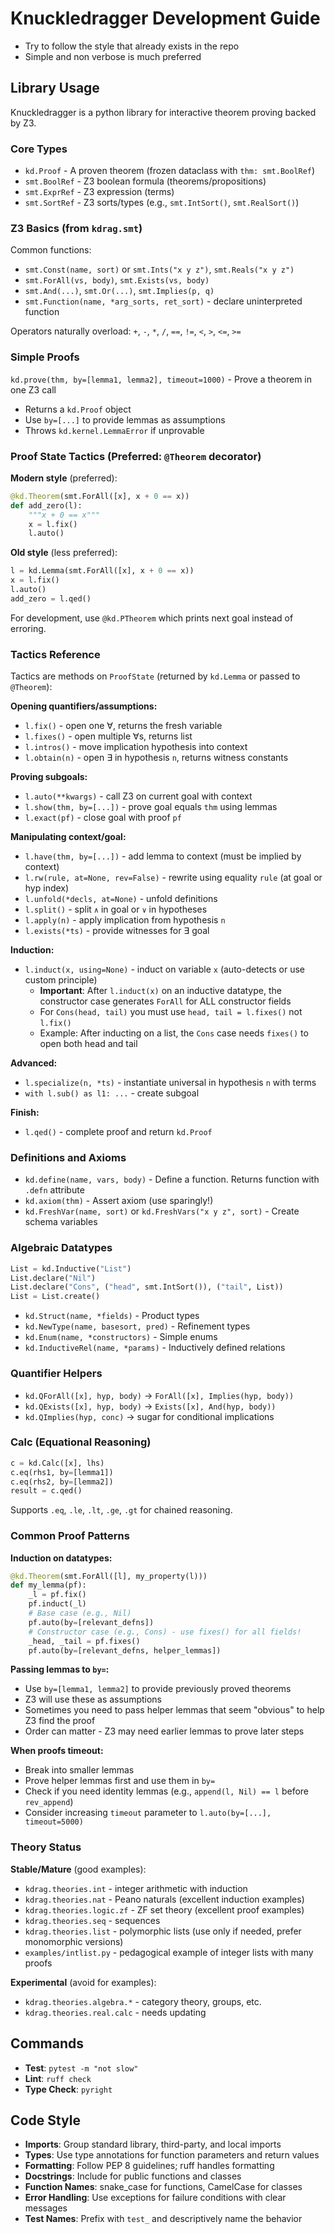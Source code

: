 # Knuckledragger Development Guide

- Try to follow the style that already exists in the repo
- Simple and non verbose is much preferred

## Library Usage

Knuckledragger is a python library for interactive theorem proving backed by Z3.

### Core Types

- `kd.Proof` - A proven theorem (frozen dataclass with `thm: smt.BoolRef`)
- `smt.BoolRef` - Z3 boolean formula (theorems/propositions)
- `smt.ExprRef` - Z3 expression (terms)
- `smt.SortRef` - Z3 sorts/types (e.g., `smt.IntSort()`, `smt.RealSort()`)

### Z3 Basics (from `kdrag.smt`)

Common functions:
- `smt.Const(name, sort)` or `smt.Ints("x y z")`, `smt.Reals("x y z")`
- `smt.ForAll(vs, body)`, `smt.Exists(vs, body)`
- `smt.And(...)`, `smt.Or(...)`, `smt.Implies(p, q)`
- `smt.Function(name, *arg_sorts, ret_sort)` - declare uninterpreted function

Operators naturally overload: `+`, `-`, `*`, `/`, `==`, `!=`, `<`, `>`, `<=`, `>=`

### Simple Proofs

`kd.prove(thm, by=[lemma1, lemma2], timeout=1000)` - Prove a theorem in one Z3 call
- Returns a `kd.Proof` object
- Use `by=[...]` to provide lemmas as assumptions
- Throws `kd.kernel.LemmaError` if unprovable

### Proof State Tactics (Preferred: `@Theorem` decorator)

**Modern style** (preferred):
```python
@kd.Theorem(smt.ForAll([x], x + 0 == x))
def add_zero(l):
    """x + 0 == x"""
    x = l.fix()
    l.auto()
```

**Old style** (less preferred):
```python
l = kd.Lemma(smt.ForAll([x], x + 0 == x))
x = l.fix()
l.auto()
add_zero = l.qed()
```

For development, use `@kd.PTheorem` which prints next goal instead of erroring.

### Tactics Reference

Tactics are methods on `ProofState` (returned by `kd.Lemma` or passed to `@Theorem`):

**Opening quantifiers/assumptions:**
- `l.fix()` - open one ∀, returns the fresh variable
- `l.fixes()` - open multiple ∀s, returns list
- `l.intros()` - move implication hypothesis into context
- `l.obtain(n)` - open ∃ in hypothesis `n`, returns witness constants

**Proving subgoals:**
- `l.auto(**kwargs)` - call Z3 on current goal with context
- `l.show(thm, by=[...])` - prove goal equals `thm` using lemmas
- `l.exact(pf)` - close goal with proof `pf`

**Manipulating context/goal:**
- `l.have(thm, by=[...])` - add lemma to context (must be implied by context)
- `l.rw(rule, at=None, rev=False)` - rewrite using equality `rule` (at goal or hyp index)
- `l.unfold(*decls, at=None)` - unfold definitions
- `l.split()` - split `∧` in goal or `∨` in hypotheses
- `l.apply(n)` - apply implication from hypothesis `n`
- `l.exists(*ts)` - provide witnesses for ∃ goal

**Induction:**
- `l.induct(x, using=None)` - induct on variable `x` (auto-detects or use custom principle)
  - **Important**: After `l.induct(x)` on an inductive datatype, the constructor case generates `ForAll` for ALL constructor fields
  - For `Cons(head, tail)` you must use `head, tail = l.fixes()` not `l.fix()`
  - Example: After inducting on a list, the `Cons` case needs `fixes()` to open both head and tail

**Advanced:**
- `l.specialize(n, *ts)` - instantiate universal in hypothesis `n` with terms
- `with l.sub() as l1: ...` - create subgoal

**Finish:**
- `l.qed()` - complete proof and return `kd.Proof`

### Definitions and Axioms

- `kd.define(name, vars, body)` - Define a function. Returns function with `.defn` attribute
- `kd.axiom(thm)` - Assert axiom (use sparingly!)
- `kd.FreshVar(name, sort)` or `kd.FreshVars("x y z", sort)` - Create schema variables

### Algebraic Datatypes

```python
List = kd.Inductive("List")
List.declare("Nil")
List.declare("Cons", ("head", smt.IntSort()), ("tail", List))
List = List.create()
```

- `kd.Struct(name, *fields)` - Product types
- `kd.NewType(name, basesort, pred)` - Refinement types
- `kd.Enum(name, *constructors)` - Simple enums
- `kd.InductiveRel(name, *params)` - Inductively defined relations

### Quantifier Helpers

- `kd.QForAll([x], hyp, body)` → `ForAll([x], Implies(hyp, body))`
- `kd.QExists([x], hyp, body)` → `Exists([x], And(hyp, body))`
- `kd.QImplies(hyp, conc)` → sugar for conditional implications

### Calc (Equational Reasoning)

```python
c = kd.Calc([x], lhs)
c.eq(rhs1, by=[lemma1])
c.eq(rhs2, by=[lemma2])
result = c.qed()
```

Supports `.eq`, `.le`, `.lt`, `.ge`, `.gt` for chained reasoning.

### Common Proof Patterns

**Induction on datatypes:**
```python
@kd.Theorem(smt.ForAll([l], my_property(l)))
def my_lemma(pf):
    _l = pf.fix()
    pf.induct(_l)
    # Base case (e.g., Nil)
    pf.auto(by=[relevant_defns])
    # Constructor case (e.g., Cons) - use fixes() for all fields!
    _head, _tail = pf.fixes()
    pf.auto(by=[relevant_defns, helper_lemmas])
```

**Passing lemmas to `by=`:**
- Use `by=[lemma1, lemma2]` to provide previously proved theorems
- Z3 will use these as assumptions
- Sometimes you need to pass helper lemmas that seem "obvious" to help Z3 find the proof
- Order can matter - Z3 may need earlier lemmas to prove later steps

**When proofs timeout:**
- Break into smaller lemmas
- Prove helper lemmas first and use them in `by=`
- Check if you need identity lemmas (e.g., `append(l, Nil) == l` before `rev_append`)
- Consider increasing `timeout` parameter to `l.auto(by=[...], timeout=5000)`

### Theory Status

**Stable/Mature** (good examples):
- `kdrag.theories.int` - integer arithmetic with induction
- `kdrag.theories.nat` - Peano naturals (excellent induction examples)
- `kdrag.theories.logic.zf` - ZF set theory (excellent proof examples)
- `kdrag.theories.seq` - sequences
- `kdrag.theories.list` - polymorphic lists (use only if needed, prefer monomorphic versions)
- `examples/intlist.py` - pedagogical example of integer lists with many proofs

**Experimental** (avoid for examples):
- `kdrag.theories.algebra.*` - category theory, groups, etc.
- `kdrag.theories.real.calc` - needs updating

## Commands

- **Test**: `pytest -m "not slow"`
- **Lint**: `ruff check`
- **Type Check**: `pyright`

## Code Style

- **Imports**: Group standard library, third-party, and local imports
- **Types**: Use type annotations for function parameters and return values
- **Formatting**: Follow PEP 8 guidelines; ruff handles formatting
- **Docstrings**: Include for public functions and classes
- **Function Names**: snake_case for functions, CamelCase for classes
- **Error Handling**: Use exceptions for failure conditions with clear messages
- **Test Names**: Prefix with `test_` and descriptively name the behavior
